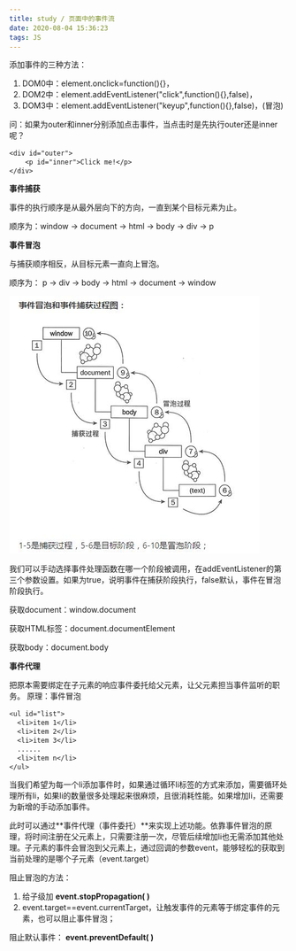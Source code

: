 ```yaml
---
title: study / 页面中的事件流
date: 2020-08-04 15:36:23
tags: JS
---
```


添加事件的三种方法：
1.  DOM0中：element.onclick=function(){}，
2.  DOM2中：element.addEventListener("click",function(){},false)，
3.  DOM3中：element.addEventListener("keyup",function(){},false)，(冒泡)

问：如果为outer和inner分别添加点击事件，当点击时是先执行outer还是inner呢？

```
<div id="outer">
    <p id="inner">Click me!</p>
</div>
```

**事件捕获**

事件的执行顺序是从最外层向下的方向，一直到某个目标元素为止。

顺序为：window -> document -> html -> body -> div -> p


**事件冒泡**

与捕获顺序相反，从目标元素一直向上冒泡。

顺序为： p -> div -> body -> html -> document -> window 

![](200804-1/01.jpg)

我们可以手动选择事件处理函数在哪一个阶段被调用，在addEventListener的第三个参数设置。如果为true，说明事件在捕获阶段执行，false默认，事件在冒泡阶段执行。


获取document：window.document

获取HTML标签：document.documentElement

获取body：document.body


**事件代理**

把原本需要绑定在子元素的响应事件委托给父元素，让父元素担当事件监听的职务。
原理：事件冒泡

```
<ul id="list">
  <li>item 1</li>
  <li>item 2</li>
  <li>item 3</li>
  ......
  <li>item n</li>
</ul>
```
当我们希望为每一个li添加事件时，如果通过循环li标签的方式来添加，需要循环处理所有li，如果li的数量很多处理起来很麻烦，且很消耗性能。如果增加li，还需要为新增的手动添加事件。

此时可以通过**事件代理（事件委托）**来实现上述功能。依靠事件冒泡的原理，将时间注册在父元素上，只需要注册一次，尽管后续增加li也无需添加其他处理。子元素的事件会冒泡到父元素上，通过回调的参数event，能够轻松的获取到当前处理的是哪个子元素（event.target）


阻止冒泡的方法： 
 1. 给子级加 **event.stopPropagation( )**
 2. event.target==event.currentTarget，让触发事件的元素等于绑定事件的元素，也可以阻止事件冒泡；
 
阻止默认事件： **event.preventDefault( )**